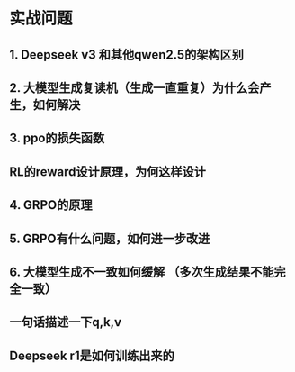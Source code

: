 # 实战问题


## 1. Deepseek v3 和其他qwen2.5的架构区别

## 2. 大模型生成复读机（生成一直重复）为什么会产生，如何解决

## 3. ppo的损失函数

## RL的reward设计原理，为何这样设计

## 4. GRPO的原理

## 5. GRPO有什么问题，如何进一步改进

## 6. 大模型生成不一致如何缓解 （多次生成结果不能完全一致）

## 一句话描述一下q,k,v

## Deepseek r1是如何训练出来的